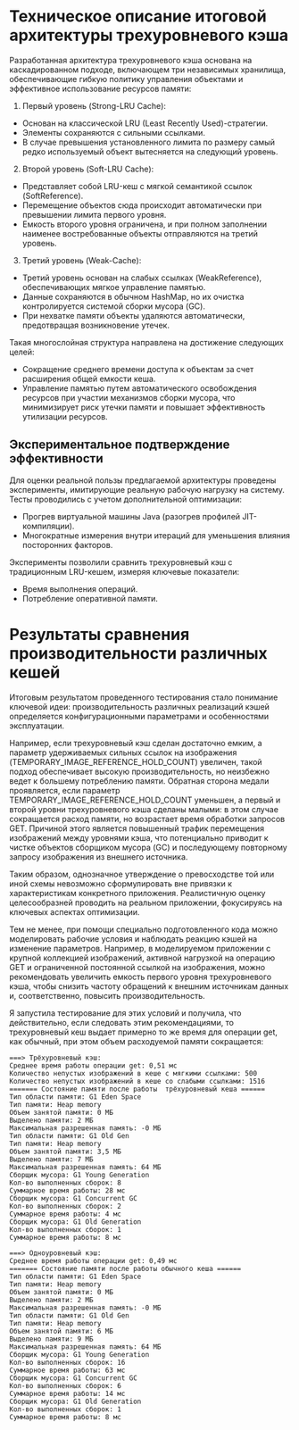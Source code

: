 # Техническое описание итоговой архитектуры трехуровневого кэша
Разработанная архитектура трехуровневого кэша основана на каскадированном подходе, включающем три независимых хранилища, обеспечивающие гибкую политику управления объектами и эффективное использование ресурсов памяти:

1. Первый уровень (Strong-LRU Cache):
- Основан на классической LRU (Least Recently Used)-стратегии.
- Элементы сохраняются с сильными ссылками.
- В случае превышения установленного лимита по размеру самый редко используемый объект вытесняется на следующий уровень.
2. Второй уровень (Soft-LRU Cache):
- Представляет собой LRU-кеш с мягкой семантикой ссылок (SoftReference).
- Перемещение объектов сюда происходит автоматически при превышении лимита первого уровня.
- Емкость второго уровня ограничена, и при полном заполнении наименее востребованные объекты отправляются на третий уровень.
3. Третий уровень (Weak-Cache):
- Третий уровень основан на слабых ссылках (WeakReference), обеспечивающих мягкое управление памятью.
- Данные сохраняются в обычном HashMap, но их очистка контролируется системой сборки мусора (GC).
- При нехватке памяти объекты удаляются автоматически, предотвращая возникновение утечек.


Такая многослойная структура направлена на достижение следующих целей:

- Сокращение среднего времени доступа к объектам за счет расширения общей емкости кеша.
- Управление памятью путем автоматического освобождения ресурсов при участии механизмов сборки мусора, что минимизирует риск утечки памяти и повышает эффективность утилизации ресурсов.

## Экспериментальное подтверждение эффективности
Для оценки реальной пользы предлагаемой архитектуры проведены эксперименты, имитирующие реальную рабочую нагрузку на систему. Тесты проводились с учетом дополнительной оптимизации:

- Прогрев виртуальной машины Java (разогрев профилей JIT-компиляции).
- Многократные измерения внутри итераций для уменьшения влияния посторонних факторов.

Эксперименты позволили сравнить трехуровневый кэш с традиционным LRU-кешем, измеряя ключевые показатели:

- Время выполнения операций.
- Потребление оперативной памяти.

# Результаты сравнения производительности различных кешей

Итоговым результатом проведенного тестирования стало понимание ключевой идеи: производительность различных реализаций кэшей определяется конфигурационными параметрами и особенностями эксплуатации.

Например, если трехуровневый кэш сделан достаточно емким, а параметр удерживаемых сильных ссылок на изображения (TEMPORARY_IMAGE_REFERENCE_HOLD_COUNT) увеличен, такой подход обеспечивает высокую производительность, но неизбежно ведет к большему потреблению памяти. Обратная сторона медали проявляется, если параметр TEMPORARY_IMAGE_REFERENCE_HOLD_COUNT уменьшен, а первый и второй уровни трехуровневого кэша сделаны малыми: в этом случае сокращается расход памяти, но возрастает время обработки запросов GET. Причиной этого является повышенный трафик перемещения изображений между уровнями кэша, что потенциально приводит к чистке объектов сборщиком мусора (GC) и последующему повторному запросу изображения из внешнего источника.

Таким образом, однозначное утверждение о превосходстве той или иной схемы невозможно сформулировать вне привязки к характеристикам конкретного приложения. Реалистичную оценку целесообразней проводить на реальном приложении, фокусируясь на ключевых аспектах оптимизации.

Тем не менее, при помощи специально подготовленного кода можно моделировать рабочие условия и наблюдать реакцию кэшей на изменение параметров. Например, в моделируемом приложении с крупной коллекцией изображений, активной нагрузкой на операцию GET и ограниченной постоянной ссылкой на изображения, можно рекомендовать увеличить емкость первого уровня трехуровневого кэша, чтобы снизить частоту обращений к внешним источникам данных и, соответственно, повысить производительность.

Я запустила тестирование для этих условий и получила, что действительно, если следовать этим рекомендациями, то трехуровневый кеш выдает примерно то же время для операции get, как обычный, при этом объем расходуемой памяти сокращается:

```
===> Трёхуровневый кэш:
Среднее время работы операции get: 0,51 мс
Количество непустых изображений в кеше с мягкими ссылками: 500
Количество непустых изображений в кеше со слабыми ссылками: 1516
======= Состояние памяти после работы  трёхуровневый кеша ======
Тип области памяти: G1 Eden Space
Тип памяти: Heap memory
Объем занятой памяти: 0 МБ
Выделено памяти: 2 МБ
Максимальная разрешенная память: -0 МБ
Тип области памяти: G1 Old Gen
Тип памяти: Heap memory
Объем занятой памяти: 3,5 МБ
Выделено памяти: 7 МБ
Максимальная разрешенная память: 64 МБ
Сборщик мусора: G1 Young Generation
Кол-во выполненных сборок: 8
Суммарное время работы: 28 мс
Сборщик мусора: G1 Concurrent GC
Кол-во выполненных сборок: 2
Суммарное время работы: 4 мс
Сборщик мусора: G1 Old Generation
Кол-во выполненных сборок: 1
Суммарное время работы: 8 мс

===> Одноуровневый кэш:
Среднее время работы операции get: 0,49 мс
======= Состояние памяти после работы обычного кеша ======
Тип области памяти: G1 Eden Space
Тип памяти: Heap memory
Объем занятой памяти: 0 МБ
Выделено памяти: 2 МБ
Максимальная разрешенная память: -0 МБ
Тип области памяти: G1 Old Gen
Тип памяти: Heap memory
Объем занятой памяти: 6 МБ
Выделено памяти: 9 МБ
Максимальная разрешенная память: 64 МБ
Сборщик мусора: G1 Young Generation
Кол-во выполненных сборок: 16
Суммарное время работы: 63 мс
Сборщик мусора: G1 Concurrent GC
Кол-во выполненных сборок: 6
Суммарное время работы: 14 мс
Сборщик мусора: G1 Old Generation
Кол-во выполненных сборок: 1
Суммарное время работы: 8 мс
```